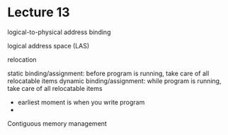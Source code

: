 Lecture 13
==========

logical-to-physical address binding

logical address space (LAS)




relocation



static binding/assignment: before program is running, take care of all relocatable items
dynamic binding/assignment: while program is running, take care of all relocatable items
  * earliest moment is when you write program
  *



Contiguous memory management
